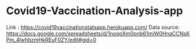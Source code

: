 # Covid19-Vaccination-Analysis-app
Link : https://covid19vaccinationstatsapp.herokuapp.com/
Data source: https://docs.google.com/spreadsheets/d/1noqoXm0pnb61miW0HnaCCNsKPm_4lwhbzmHkREuF0ZY/edit#gid=0
